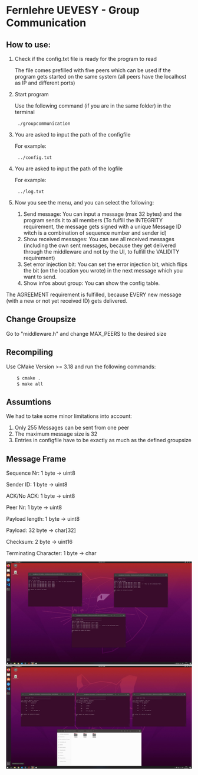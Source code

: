 # Fernlehre UEVESY - Group Communication

## How to use:

1. Check if the config.txt file is ready for the program to read

    The file comes prefilled with five peers which can be used if the program gets started on the same system (all peers have the localhost as IP and different ports)

2. Start program

    Use the following command (if you are in the same folder) in the terminal

        ./groupcommunication

3. You are asked to input the path of the configfile

    For example:

        ../config.txt
    
4. You are asked to input the path of the logfile

    For example:

        ../log.txt

5. Now you see the menu, and you can select the following:

    1. Send message: You can input a message (max 32 bytes) and the program sends it to all members (To fulfill the INTEGRITY requirement, the message gets signed with a unique Message ID witch is a combination of sequence number and sender id)
    2. Show received messages: You can see all received messages (including the own sent messages, because they get delivered through the middleware and not by the UI, to fulfill the VALIDITY requirement)
    3. Set error injection bit: You can set the error injection bit, which flips the bit (on the location you wrote) in the next message which you want to send.
    4. Show infos about group: You can show the config table.

The AGREEMENT requirement is fulfilled, because EVERY new message (with a new or not yet received ID) gets delivered.

## Change Groupsize

Go to "middleware.h" and change MAX_PEERS to the desired size

## Recompiling

Use CMake Version >= 3.18 and run the following commands:

        $ cmake .
        $ make all

## Assumtions

We had to take some minor limitations into account:

1. Only 255 Messages can be sent from one peer
2. The maximum message size is 32
3. Entries in configfile have to be exactly as much as the defined groupsize

## Message Frame

Sequence Nr: 1 byte -> uint8

Sender ID: 1 byte -> uint8

ACK/No ACK: 1 byte -> uint8

Peer Nr: 1 byte -> uint8

Payload length: 1 byte -> uint8

Payload: 32 byte -> char[32]

Checksum: 2 byte -> uint16

Terminating Character: 1 byte -> char


<img src="TestImg1.jpeg" alt="ip" style="zoom:80%;" />
                                              
<img src="TestImg2.jpeg" alt="ip" style="zoom:80%;" />                                             
                                                  
